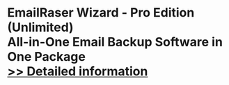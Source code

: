 # EmailRaser Wizard - Pro Edition (Unlimited)<br />All-in-One Email Backup Software in One Package<br />[>> Detailed information](https://secure.shareit.com/shareit/product.html?productid=300999903&affiliateid=200057808)
